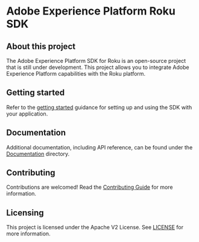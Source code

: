 # Adobe Experience Platform Roku SDK

## About this project

The Adobe Experience Platform SDK for Roku is an open-source project that is still under development. This project allows you to integrate Adobe Experience Platform capabilities with the Roku platform.

## Getting started

Refer to the [getting started](./Documentation/getting-started.md) guidance for setting up and using the SDK with your application.

## Documentation

Additional documentation, including API reference, can be found under the [Documentation](./Documentation) directory.

## Contributing

Contributions are welcomed! Read the [Contributing Guide](./.github/CONTRIBUTING.md) for more information.

## Licensing

This project is licensed under the Apache V2 License. See [LICENSE](./LICENSE) for more information.
